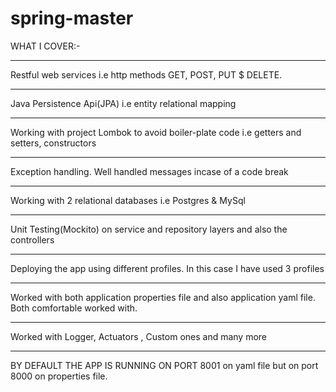 # spring-master

  WHAT I COVER:-
  ***
  Restful web services i.e http methods GET, POST, PUT $ DELETE.
  ***
  Java Persistence Api(JPA) i.e entity relational mapping
  ***
  Working with project Lombok to avoid boiler-plate code i.e getters and setters, constructors
  ***
  Exception handling. Well handled messages incase of a code break
  ***
  Working with 2 relational databases i.e Postgres & MySql
  ***
  Unit Testing(Mockito) on service and repository layers and also the controllers
  ***
  Deploying the app using different profiles. In this case I have used 3 profiles
  ***
  Worked with both application properties file and also application yaml file. Both comfortable worked with.
  ***
  Worked with Logger, Actuators , Custom ones and many more
  ***
  
  BY DEFAULT THE APP IS RUNNING ON PORT 8001 on yaml file but on port 8000 on properties file.
  
